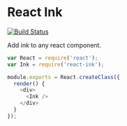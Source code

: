 # React Ink

[![Build Status](https://travis-ci.org/vigetlabs/washi.png?branch=master)](https://travis-ci.org/vigetlabs/washi)

Add ink to any react component.

```js
var React = require('react');
var Ink = require('react-ink');

module.exports = React.createClass({
  render() {
    <div>
      <Ink />
    </div>
  }
});
```
